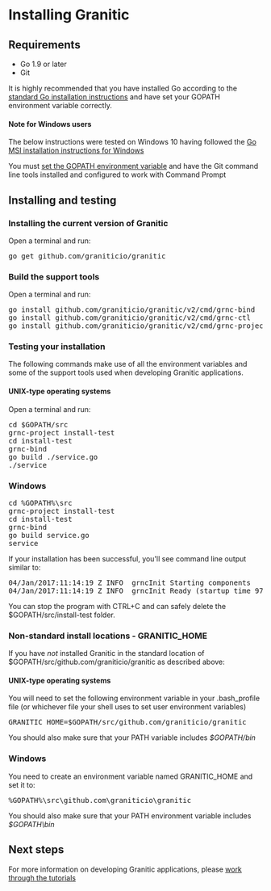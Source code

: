 # Installing Granitic

## Requirements

 * Go 1.9 or later
 * Git
 
 It is highly recommended that you have installed Go according to the [standard Go installation instructions](https://golang.org/doc/install) and have set your GOPATH environment variable correctly.
 
#### Note for Windows users
 
 The below instructions were tested on Windows 10 having followed the [Go MSI installation instructions for Windows](https://golang.org/doc/install)
 
 You must [set the GOPATH environment variable](https://golang.org/doc/code.html#GOPATH) and have the Git command line tools installed and configured to work with Command Prompt
 
## Installing and testing

### Installing the current version of Granitic

Open a terminal and run:

<pre>
go get github.com/graniticio/granitic
</pre>
 
### Build the support tools

Open a terminal and run:

<pre>
go install github.com/graniticio/granitic/v2/cmd/grnc-bind
go install github.com/graniticio/granitic/v2/cmd/grnc-ctl
go install github.com/graniticio/granitic/v2/cmd/grnc-project
</pre>
 

### Testing your installation

The following commands make use of all the environment variables and some of the support tools used when developing 
Granitic applications.
 
#### UNIX-type operating systems 
 
Open a terminal and run:

<pre>
cd $GOPATH/src
grnc-project install-test
cd install-test
grnc-bind
go build ./service.go
./service
</pre>

### Windows

<pre>
cd %GOPATH%\src
grnc-project install-test
cd install-test
grnc-bind
go build service.go
service
</pre>


If your installation has been successful, you'll see command line output similar to:

<pre>
04/Jan/2017:11:14:19 Z INFO  grncInit Starting components
04/Jan/2017:11:14:19 Z INFO  grncInit Ready (startup time 970.09µs)
</pre>

You can stop the program with CTRL+C and can safely delete the $GOPATH/src/install-test folder.

### Non-standard install locations - GRANITIC_HOME

If you have _not_ installed Granitic in the standard location of $GOPATH/src/github.com/graniticio/granitic as described above:

#### UNIX-type operating systems

You will need to set the following environment variable in your .bash_profile file (or whichever file your shell uses to
set user environment variables)

<pre>GRANITIC_HOME=$GOPATH/src/github.com/graniticio/granitic</pre>

You should also make sure that your PATH variable includes _$GOPATH/bin_

### Windows

You need to create an environment variable named GRANITIC_HOME and set it to:

<pre>
%GOPATH%\src\github.com\graniticio\granitic
</pre>

You should also make sure that your PATH environment variable includes _$GOPATH\bin_


## Next steps

For more information on developing Granitic applications, please [work through the tutorials](https://github.com/graniticio/granitic/v2/tree/master/doc/tutorial)